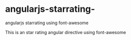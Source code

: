 # angularjs-starrating-
angularjs starrating  using font-awesome

This is an star rating angular directive  using font-awesome
